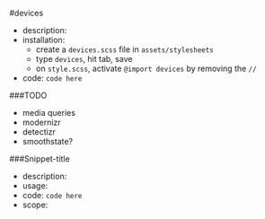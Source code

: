 #devices

- description:
- installation: 
	- create a `devices.scss` file in `assets/stylesheets`
	- type `devices`, hit tab, save
	- on `style.scss`, activate `@import devices` by removing the `//`
- code: `
code here
`

###TODO
- media queries
- modernizr
- detectizr
- smoothstate?

###Snippet-title

- description: 
- usage: 
- code: `
code here
`
- scope: 